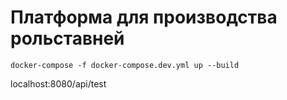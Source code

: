 # Платформа для производства рольставней

``` docker-compose -f docker-compose.dev.yml up --build  ```

localhost:8080/api/test